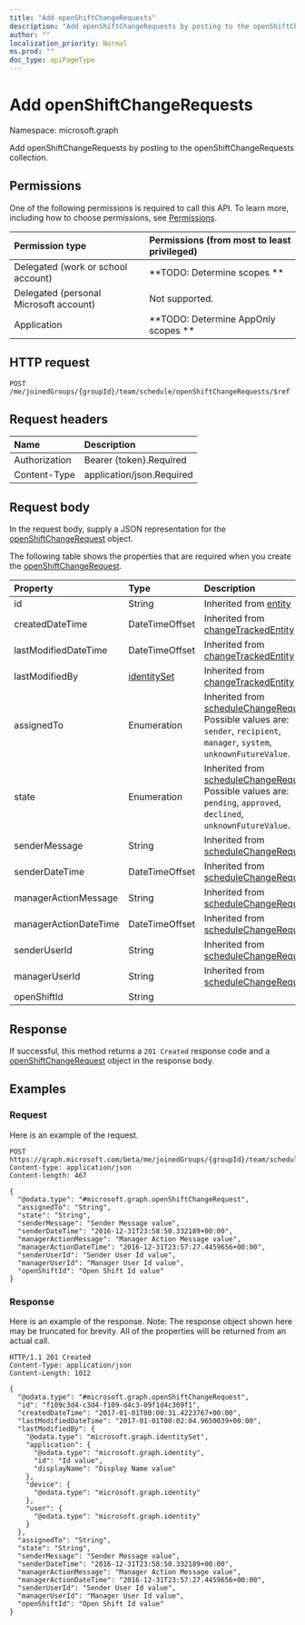 ```yaml
---
title: "Add openShiftChangeRequests"
description: "Add openShiftChangeRequests by posting to the openShiftChangeRequests collection."
author: ""
localization_priority: Normal
ms.prod: ""
doc_type: apiPageType
---
```


# Add openShiftChangeRequests

Namespace: microsoft.graph

Add openShiftChangeRequests by posting to the openShiftChangeRequests collection.

## Permissions
One of the following permissions is required to call this API. To learn more, including how to choose permissions, see [Permissions](/concepts/permissions-reference.md).

|Permission type|Permissions (from most to least privileged)|
|:---|:---|
|Delegated (work or school account)|**TODO: Determine scopes **|
|Delegated (personal Microsoft account)|Not supported.|
|Application|**TODO: Determine AppOnly scopes **|

## HTTP request
<!-- {
  "blockType": "ignored"
}
-->
``` http
POST /me/joinedGroups/{groupId}/team/schedule/openShiftChangeRequests/$ref
```

## Request headers
|Name|Description|
|:---|:---|
|Authorization|Bearer {token}.Required|
|Content-Type|application/json.Required|

## Request body
In the request body, supply a JSON representation for the [openShiftChangeRequest](../resources/openshiftchangerequest.md) object.

The following table shows the properties that are required when you create the [openShiftChangeRequest](../resources/openshiftchangerequest.md).

|Property|Type|Description|
|:---|:---|:---|
|id|String| Inherited from [entity](../resources/entity.md)|
|createdDateTime|DateTimeOffset| Inherited from [changeTrackedEntity](../resources/changetrackedentity.md)|
|lastModifiedDateTime|DateTimeOffset| Inherited from [changeTrackedEntity](../resources/changetrackedentity.md)|
|lastModifiedBy|[identitySet](../resources/identityset.md)| Inherited from [changeTrackedEntity](../resources/changetrackedentity.md)|
|assignedTo|Enumeration| Inherited from [scheduleChangeRequest](../resources/schedulechangerequest.md). Possible values are: `sender`, `recipient`, `manager`, `system`, `unknownFutureValue`.|
|state|Enumeration| Inherited from [scheduleChangeRequest](../resources/schedulechangerequest.md). Possible values are: `pending`, `approved`, `declined`, `unknownFutureValue`.|
|senderMessage|String| Inherited from [scheduleChangeRequest](../resources/schedulechangerequest.md)|
|senderDateTime|DateTimeOffset| Inherited from [scheduleChangeRequest](../resources/schedulechangerequest.md)|
|managerActionMessage|String| Inherited from [scheduleChangeRequest](../resources/schedulechangerequest.md)|
|managerActionDateTime|DateTimeOffset| Inherited from [scheduleChangeRequest](../resources/schedulechangerequest.md)|
|senderUserId|String| Inherited from [scheduleChangeRequest](../resources/schedulechangerequest.md)|
|managerUserId|String| Inherited from [scheduleChangeRequest](../resources/schedulechangerequest.md)|
|openShiftId|String||



## Response
If successful, this method returns a `201 Created` response code and a [openShiftChangeRequest](../resources/openshiftchangerequest.md) object in the response body.

## Examples

### Request
Here is an example of the request.
<!-- {
  "blockType": "request",
  "name": "create_openshiftchangerequest_from_"
}
-->
``` http
POST https://graph.microsoft.com/beta/me/joinedGroups/{groupId}/team/schedule/openShiftChangeRequests
Content-type: application/json
Content-length: 467

{
  "@odata.type": "#microsoft.graph.openShiftChangeRequest",
  "assignedTo": "String",
  "state": "String",
  "senderMessage": "Sender Message value",
  "senderDateTime": "2016-12-31T23:58:50.332189+00:00",
  "managerActionMessage": "Manager Action Message value",
  "managerActionDateTime": "2016-12-31T23:57:27.4459656+00:00",
  "senderUserId": "Sender User Id value",
  "managerUserId": "Manager User Id value",
  "openShiftId": "Open Shift Id value"
}
```

### Response
Here is an example of the response. Note: The response object shown here may be truncated for brevity. All of the properties will be returned from an actual call.
<!-- {
  "blockType": "response",
  "truncated": true,
  "@odata.type": "microsoft.graph.openshiftchangerequest"
}
-->
``` http
HTTP/1.1 201 Created
Content-Type: application/json
Content-Length: 1012

{
  "@odata.type": "#microsoft.graph.openShiftChangeRequest",
  "id": "f109c3d4-c3d4-f109-d4c3-09f1d4c309f1",
  "createdDateTime": "2017-01-01T00:00:31.4223767+00:00",
  "lastModifiedDateTime": "2017-01-01T00:02:04.9650039+00:00",
  "lastModifiedBy": {
    "@odata.type": "microsoft.graph.identitySet",
    "application": {
      "@odata.type": "microsoft.graph.identity",
      "id": "Id value",
      "displayName": "Display Name value"
    },
    "device": {
      "@odata.type": "microsoft.graph.identity"
    },
    "user": {
      "@odata.type": "microsoft.graph.identity"
    }
  },
  "assignedTo": "String",
  "state": "String",
  "senderMessage": "Sender Message value",
  "senderDateTime": "2016-12-31T23:58:50.332189+00:00",
  "managerActionMessage": "Manager Action Message value",
  "managerActionDateTime": "2016-12-31T23:57:27.4459656+00:00",
  "senderUserId": "Sender User Id value",
  "managerUserId": "Manager User Id value",
  "openShiftId": "Open Shift Id value"
}
```

